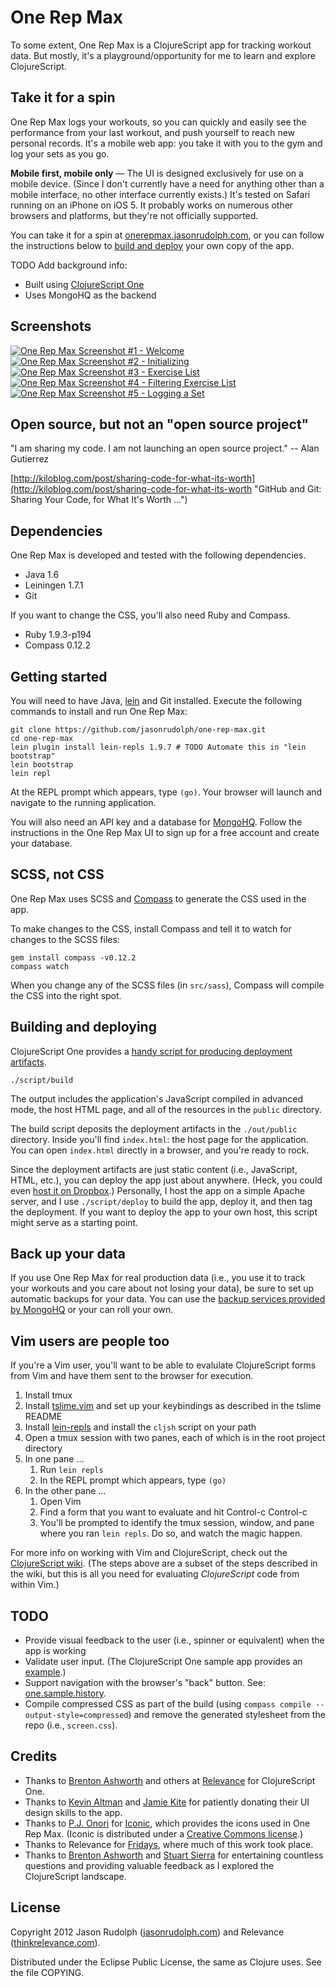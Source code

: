 # One Rep Max

To some extent, One Rep Max is a ClojureScript app for tracking workout
data. But mostly, it's a playground/opportunity for me to learn and
explore ClojureScript.

## Take it for a spin

One Rep Max logs your workouts, so you can quickly and easily see the
performance from your last workout, and push yourself to reach new
personal records. It's a mobile web app: you take it with you to the gym
and log your sets as you go.

**Mobile first, mobile only** — The UI is designed exclusively for use
on a mobile device. (Since I don't currently have a need for anything
other than a mobile interface, no other interface currently exists.)
It's tested on Safari running on an iPhone on iOS 5. It probably works
on numerous other browsers and platforms, but they're not officially
supported.

You can take it for a spin at
[onerepmax.jasonrudolph.com](http://onerepmax.jasonrudolph.com), or you
can follow the instructions below to [build and
deploy](#building-and-deploying) your own copy of the app.

TODO Add background info:

* Built using [ClojureScript One][clojurescript-one]
* Uses MongoHQ as the backend

## Screenshots

[![One Rep Max Screenshot #1 - Welcome](https://img.skitch.com/20120810-mwpw9stnr4arhg1kcbgsi85dwr.png)](http://skitch.com/jasonrudolph/em654/one-rep-max-1-welcome "One Rep Max Screenshot #1 - Welcome")
[![One Rep Max Screenshot #2 - Initializing](http://img.skitch.com/20120810-1y2kjawa1qeh9nf6wje3huwnhr.preview.png)](http://skitch.com/jasonrudolph/em6hb/one-rep-max-2-initializing "One Rep Max Screenshot #2 - Initializing")
[![One Rep Max Screenshot #3 - Exercise List](http://img.skitch.com/20120810-ufff5k1euamqfs4fn2tfkp4jg.preview.png)](http://skitch.com/jasonrudolph/em6hn/one-rep-max-3-exercise-list "One Rep Max Screenshot #3 - Exercise List")
[![One Rep Max Screenshot #4 - Filtering Exercise List](http://img.skitch.com/20120810-kkfhwt7txj6wbxxdimdq4hdj59.preview.png)](http://skitch.com/jasonrudolph/em6h8/one-rep-max-4-filtering-exercise-list "One Rep Max Screenshot #4 - Filtering Exercise List")
[![One Rep Max Screenshot #5 - Logging a Set](http://img.skitch.com/20120810-n8rm87aitmu2cx8iba4egq88xd.preview.png)](http://skitch.com/jasonrudolph/em6hk/one-rep-max-5-logging-a-set "One Rep Max Screenshot #5 - Logging a Set")

## Open source, but not an "open source project"

"I am sharing my code. I am not launching an open source project." --
Alan Gutierrez

[http://kiloblog.com/post/sharing-code-for-what-its-worth](http://kiloblog.com/post/sharing-code-for-what-its-worth "GitHub and Git: Sharing Your Code, for What It's Worth ...")

## Dependencies

One Rep Max is developed and tested with the following dependencies.

  * Java 1.6
  * Leiningen 1.7.1
  * Git

If you want to change the CSS, you'll also need Ruby and Compass.

  * Ruby 1.9.3-p194
  * Compass 0.12.2

## Getting started

You will need to have Java, [lein][] and Git installed. Execute the
following commands to install and run One Rep Max:

    git clone https://github.com/jasonrudolph/one-rep-max.git
    cd one-rep-max
    lein plugin install lein-repls 1.9.7 # TODO Automate this in "lein bootstrap"
    lein bootstrap
    lein repl

At the REPL prompt which appears, type `(go)`. Your browser will
launch and navigate to the running application.

You will also need an API key and a database for [MongoHQ]. Follow the
instructions in the One Rep Max UI to sign up for a free account and
create your database.

## SCSS, not CSS

One Rep Max uses SCSS and [Compass] to generate the CSS used in the app.

To make changes to the CSS, install Compass and tell it to watch for
changes to the SCSS files:

    gem install compass -v0.12.2
    compass watch

When you change any of the SCSS files (in `src/sass`), Compass will
compile the CSS into the right spot.

## Building and deploying

ClojureScript One provides a [handy script for producing deployment
artifacts][clojurescript-one-build-script].

    ./script/build

The output includes the application's JavaScript compiled in advanced
mode, the host HTML page, and all of the resources in the `public`
directory.

The build script deposits the deployment artifacts in the `./out/public`
directory. Inside you'll find `index.html`: the host page for the
application. You can open `index.html` directly in a browser, and you're
ready to rock.

Since the deployment artifacts are just static content (i.e.,
JavaScript, HTML, etc.), you can deploy the app just about anywhere.
(Heck, you could even [host it on Dropbox][deploy-to-dropbox].)
Personally, I host the app on a simple Apache server, and I use
`./script/deploy` to build the app, deploy it, and then tag the
deployment. If you want to deploy the app to your own host, this script
might serve as a starting point.

## Back up your data

If you use One Rep Max for real production data (i.e., you use it to
track your workouts and you care about not losing your data), be sure to
set up automatic backups for your data. You can use the [backup
services provided by MongoHQ][mongohq-backup] or your can roll your own.

## Vim users are people too

If you're a Vim user, you'll want to be able to evalulate ClojureScript
forms from Vim and have them sent to the browser for execution.

1. Install tmux
2. Install [tslime.vim][tslime.vim] and set up your keybindings as
   described in the tslime README
3. Install [lein-repls][lein-repls] and install the `cljsh` script on
   your path
4. Open a tmux session with two panes, each of which is in the root
   project directory
5. In one pane ...
    1. Run `lein repls`
    2. In the REPL prompt which appears, type `(go)`
6. In the other pane ...
    1. Open Vim
    2. Find a form that you want to evaluate and hit Control-c Control-c
    3. You'll be prompted to identify the tmux session, window, and pane
       where you ran `lein repls`. Do so, and watch the magic happen.

For more info on working with Vim and ClojureScript, check out the
[ClojureScript wiki][clojurescript-with-vim]. (The steps above are a
subset of the steps described in the wiki, but this is all you need for
evaluating *ClojureScript* code from within Vim.)

## TODO

* Provide visual feedback to the user (i.e., spinner or equivalent) when
  the app is working
* Validate user input. (The ClojureScript One sample app provides an
  [example][clojurescript-one-form-state].)
* Support navigation with the browser's "back" button. See:
  [one.sample.history][history-management].
* Compile compressed CSS as part of the build (using `compass compile
  --output-style=compressed`) and remove the generated stylesheet from
  the repo (i.e., `screen.css`).

## Credits

* Thanks to [Brenton Ashworth][brentonashworth] and others at
  [Relevance] for ClojureScript One.
* Thanks to [Kevin Altman][itsthatguy] and [Jamie Kite][jgkite] for
  patiently donating their UI design skills to the app.
* Thanks to [P.J. Onori][somerandomdude] for [Iconic][], which provides
  the icons used in One Rep Max. (Iconic is distributed under a
  [Creative Commons license][iconic-license].)
* Thanks to Relevance for [Fridays][], where much of this work took place.
* Thanks to [Brenton Ashworth][brentonashworth] and [Stuart
  Sierra][stuartsierra] for entertaining countless questions and
  providing valuable feedback as I explored the ClojureScript landscape.

## License

Copyright 2012 Jason Rudolph ([jasonrudolph.com](http://jasonrudolph.com)) and Relevance ([thinkrelevance.com](http://thinkrelevance.com)).

Distributed under the Eclipse Public License, the same as Clojure uses. See the file COPYING.

[brentonashworth]: https://github.com/brentonashworth
[clojurescript-one]: http://clojurescriptone.com
[clojurescript-one-build-script]: https://github.com/brentonashworth/one/wiki/Building-deployment-artifacts
[clojurescript-one-form-state]: https://github.com/jasonrudolph/one-rep-max/blob/6129d57/doc/interactions.png
[clojurescript-with-vim]: https://github.com/clojure/clojurescript/wiki/Vim
[compass]: http://compass-style.org/
[deploy-to-dropbox]: http://www.maclife.com/article/howtos/how_host_your_website_dropbox
[fridays]: http://thinkrelevance.com/how-we-work/dev_team#dev_team-fridays
[history-management]: https://github.com/jasonrudolph/one-rep-max/blob/21099b6/src/app/cljs/one/sample/history.cljs
[iconic]: http://somerandomdude.com/work/iconic/
[iconic-license]: https://github.com/jasonrudolph/one-rep-max/blob/master/public/fonts/iconic_license.txt
[itsthatguy]: https://github.com/itsthatguy
[jgkite]: https://github.com/jgkite
[lein]: https://github.com/technomancy/leiningen
[lein-repls]: https://github.com/franks42/lein-repls
[mongohq]: https://mongohq.com
[mongohq-backup]: http://support.mongohq.com/topics/using-amazon-s3-to-backup-your-mongohq-database.html
[relevance]: http://thinkrelevance.com
[somerandomdude]: https://github.com/somerandomdude
[stuartsierra]: https://github.com/stuartsierra
[tslime.vim]: https://github.com/jgdavey/tslime.vim
